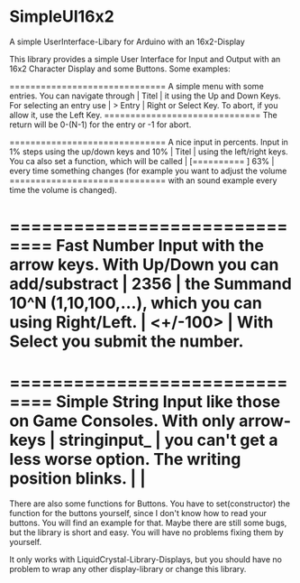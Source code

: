 SimpleUI16x2
============

A simple UserInterface-Libary for Arduino with an 16x2-Display


This library provides a simple User Interface for Input and Output with an 
16x2 Character Display and some Buttons. Some examples:
  
 ============================== A simple menu with some entries. You can navigate through
 | Titel                      | it using the Up and Down Keys. For selecting an entry use
 | > Entry                    | Right or Select Key. To abort, if you allow it, use the Left Key. 
 ============================== The return will be 0-(N-1) for the entry or -1 for abort.

 ============================== A nice input in percents. Input in 1% steps using the up/down keys and 10%
 | Titel                      | using the left/right keys. You ca also set a function, which will be called
 | [==========       ]  63%   | every time something changes (for example you want to adjust the volume 
 ============================== with an sound example every time the volume is changed).

 ============================== Fast Number Input with the arrow keys. With Up/Down you can add/substract
 | 2356                       | the Summand 10^N (1,10,100,...), which you can using Right/Left.
 |                <+/-100>    | With Select you submit the number.
 ==============================

 ============================== Simple String Input like those on Game Consoles. With only arrow-keys
 | stringinput_               | you can't get a less worse option. The writing position blinks.
 |                            |
 ==============================
 
 There are also some functions for Buttons. You have to set(constructor) the function for the buttons 
 yourself, since I don't know how to read your buttons. You will find an example for that.
 Maybe there are still some bugs, but the library is short and easy. You will have no problems fixing
 them by yourself.

 It only works with LiquidCrystal-Library-Displays, but you should have no problem to wrap any other
 display-library or change this library.


